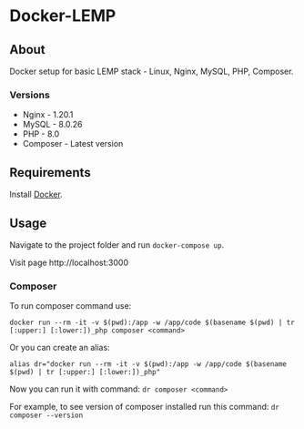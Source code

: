 # Docker-LEMP

## About
Docker setup for basic LEMP stack - Linux, Nginx, MySQL, PHP, Composer.
### Versions
<ul>
  <li>Nginx - 1.20.1</li>
  <li>MySQL - 8.0.26</li>
  <li>PHP - 8.0</li>
  <li>Composer - Latest version</li>
</ul>
  
## Requirements

Install <a href="https://www.docker.com/">Docker</a>.

## Usage

Navigate to the project folder and run `docker-compose up`.
  
Visit page http://localhost:3000

### Composer
To run composer command use:  
  
`docker run --rm -it -v $(pwd):/app -w /app/code $(basename $(pwd) | tr [:upper:] [:lower:])_php composer <command>`
 
Or you can create an alias:  
  
`alias dr="docker run --rm -it -v $(pwd):/app -w /app/code $(basename $(pwd) | tr [:upper:] [:lower:])_php"`  
  
Now you can run it with command: `dr composer <command>`
    
For example, to see version of composer installed run this command: `dr composer --version`

